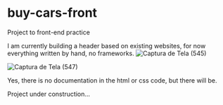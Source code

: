 # buy-cars-front
Project to front-end practice

I am currently building a header based on existing websites, for now everything written by hand, no frameworks.
![Captura de Tela (545)](https://user-images.githubusercontent.com/40327303/102551357-1c600f80-409e-11eb-8ea6-610e3dc40cf4.png)

![Captura de Tela (547)](https://user-images.githubusercontent.com/40327303/102679021-33c8f680-418b-11eb-8d63-cf28ea47efad.png)

Yes, there is no documentation in the html or css code, but there will be.

Project under construction...